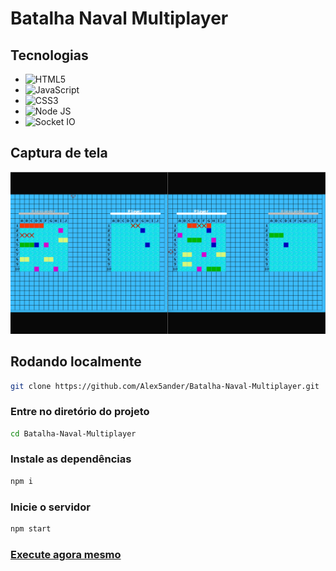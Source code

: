 # Batalha Naval Multiplayer

## Tecnologias

- ![HTML5](https://img.shields.io/badge/HTML5-E34F26?style=for-the-badge&logo=html5&logoColor=white)
- ![JavaScript](https://img.shields.io/badge/JavaScript-323330?style=for-the-badge&logo=javascript&logoColor=F7DF1E)
- ![CSS3](https://img.shields.io/badge/CSS3-1572B6?style=for-the-badge&logo=css3&logoColor=white)
- ![Node JS](https://img.shields.io/badge/Node.js-339933?style=for-the-badge&logo=nodedotjs&logoColor=white)
- ![Socket IO](https://img.shields.io/badge/Socket.io-010101?&style=for-the-badge&logo=Socket.io&logoColor=white)

## Captura de tela

![screenshot](./screenshot.png)

## Rodando localmente

```bash
git clone https://github.com/Alex5ander/Batalha-Naval-Multiplayer.git
```

### Entre no diretório do projeto

```bash
cd Batalha-Naval-Multiplayer
```

### Instale as dependências

```bash
npm i

```

### Inicie o servidor

```bash
npm start
```

### [Execute agora mesmo](https://alex5ander.itch.io/batalha-naval-multiplayer)
